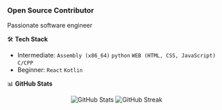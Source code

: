 ### Open Source Contributor

Passionate software engineer

🛠️ **Tech Stack**
- Intermediate: `Assembly (x86_64)` `python` `WEB (HTML, CSS, JavaScript)` `C/CPP`
- Beginner: `React` `Kotlin`

📊 **GitHub Stats**
<p align="center">
  <img src="https://github-readme-stats.vercel.app/api?username=0-RSP&show_icons=true&theme=dark" alt="GitHub Stats" />
  <img src="https://github-readme-streak-stats.herokuapp.com?user=0-RSP" alt="GitHub Streak" />
</p>
